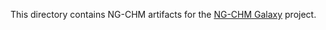 This directory contains NG-CHM artifacts for the [NG-CHM Galaxy](https://github.com/MD-Anderson-Bioinformatics/NG-CHM_Galaxy) project.
